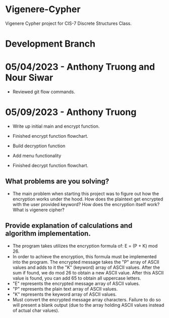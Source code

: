 # Vigenere-Cypher

Vigenere Cypher project for CIS-7 Discrete Structures Class.

# Development Branch

# 05/04/2023 - Anthony Truong and Nour Siwar

- Reviewed git flow commands.

# 05/09/2023 - Anthony Truong

- Write up initial main and encrypt function.
- Finished encrypt function flowchart.

- Build decryption function
- Add menu functionality
- Finished decrypt function flowchart.

## What problems are you solving?

- The main problem when starting this project was to figure out how the encryption works under the hood. How does the plaintext get encrypted with the user provided keyword? How does the encryption itself work? What is vigenere cipher?

## Provide explanation of calculations and algorithm implementation.

- The program takes utilizes the encryption formula of: E = (P + K) mod 26.
- In order to achieve the encryption, this formula must be implemented into the program. The encrypted message takes the "P" array of ASCII values and adds to it the "K" (keyword) array of ASCII values. After the sum if found, we do mod 26 to obtain a new ASCII value. After this ASCII value is found, you can add 65 to obtain all uppercase letters.
- "E" represents the encrypted message array of ASCII values.
- "P" represents the plain text array of ASCII values.
- "K" represents the keyword array of ASCII values.
- Must convert the encrypted message array characters. Failure to do so will present a blank output (due to the array holding ASCII values instead of actual char values).

